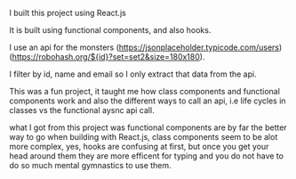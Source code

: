 I built this project using React.js

It is built using functional components, and also hooks.

I use an api for the monsters (https://jsonplaceholder.typicode.com/users) (https://robohash.org/${id}?set=set2&size=180x180).

I filter by id, name and email so I only extract that data from the api.

This was a fun project, it taught me how class components and functional components work and also the different ways to call an api, i.e life cycles in classes vs the functional aysnc api call.

what I got from this project was functional components are by far the better way to go when building with React.js, class components seem to be alot more complex, yes, hooks are confusing at first,
but once you get your head around them they are more efficent for typing and you do not have to do so much mental gymnastics to use them.

